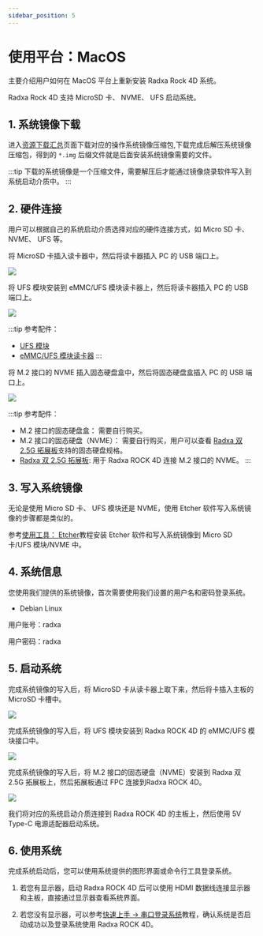 ```yaml
---
sidebar_position: 5
---
```


# 使用平台：MacOS

主要介绍用户如何在 MacOS 平台上重新安装 Radxa Rock 4D 系统。

Radxa Rock 4D 支持 MicroSD 卡、 NVME、 UFS 启动系统。

## 1. 系统镜像下载

进入[资源下载汇总](../../download)页面下载对应的操作系统镜像压缩包,下载完成后解压系统镜像压缩包，得到的 `*.img` 后缀文件就是后面安装系统镜像需要的文件。

:::tip
下载的系统镜像是一个压缩文件，需要解压后才能通过镜像烧录软件写入到系统启动介质中。
:::

## 2. 硬件连接

用户可以根据自己的系统启动介质选择对应的硬件连接方式，如 Micro SD 卡、 NVME、 UFS 等。

<Tabs queryString="write-system">

<TabItem value="MicroSD 卡">

将 MicroSD 卡插入读卡器中，然后将读卡器插入 PC 的 USB 端口上。

<div style={{textAlign: 'center'}}>
  <img src="/img/rock4/4d/sd-insert.webp" style={{width: '100%', maxWidth: '1200px'}} />
</div>

</TabItem>

<TabItem value="UFS">

将 UFS 模块安装到 eMMC/UFS 模块读卡器上，然后将读卡器插入 PC 的 USB 端口上。

<div style={{textAlign: 'center'}}>
  <img src="/img/rock4/4d/write-ufs.webp" style={{width: '100%', maxWidth: '1200px'}} />
</div>

:::tip
参考配件：

- [UFS 模块](https://radxa.com/products/accessories/ufs-module)
- [eMMC/UFS 模块读卡器](https://radxa.com/products/accessories/emmc-ufs-module-reader)
  :::

</TabItem>

<TabItem value="NVME">

将 M.2 接口的 NVME 插入固态硬盘盒中，然后将固态硬盘盒插入 PC 的 USB 端口上。

<div style={{textAlign: 'center'}}>
  <img src="/img/rock4/4d/write-nvme.webp" style={{width: '100%', maxWidth: '1200px'}} />
</div>

:::tip
参考配件：

- M.2 接口的固态硬盘盒： 需要自行购买。
- M.2 接口的固态硬盘（NVME）： 需要自行购买，用户可以查看 [Radxa 双 2.5G 拓展板](https://radxa.com/products/accessories/dual-2-5g-router-hat)支持的固态硬盘规格。
- [Radxa 双 2.5G 拓展板](https://radxa.com/products/accessories/dual-2-5g-router-hat): 用于 Radxa ROCK 4D 连接 M.2 接口的 NVME。
  :::

</TabItem>

</Tabs>

## 3. 写入系统镜像

无论是使用 Micro SD 卡、 UFS 模块还是 NVME，使用 Etcher 软件写入系统镜像的步骤都是类似的。

参考[使用工具： Etcher](./tool_etcher)教程安装 Etcher 软件和写入系统镜像到 Micro SD 卡/UFS 模块/NVME 中。

## 4. 系统信息

您使用我们提供的系统镜像，首次需要使用我们设置的用户名和密码登录系统。

- Debian Linux

用户账号：radxa

用户密码：radxa

## 5. 启动系统

<Tabs queryString="install-storage">

<TabItem value="MicroSD 卡">

完成系统镜像的写入后，将 MicroSD 卡从读卡器上取下来，然后将卡插入主板的 MicroSD 卡槽中。

<div style={{textAlign: 'center'}}>
  <img src="/img/rock4/4d/boot-sd.webp" style={{width: '100%', maxWidth: '1200px'}} />
</div>

</TabItem>

<TabItem value="UFS">

完成系统镜像的写入后，将 UFS 模块安装到 Radxa ROCK 4D 的 eMMC/UFS 模块接口中。

<div style={{textAlign: 'center'}}>
  <img src="/img/rock4/4d/boot-ufs.webp" style={{width: '100%', maxWidth: '1200px'}} />
</div>

</TabItem>

<TabItem value="NVME">

完成系统镜像的写入后，将 M.2 接口的固态硬盘（NVME）安装到 Radxa 双 2.5G 拓展板上，然后拓展板通过 FPC 连接到Radxa ROCK 4D。

<div style={{textAlign: 'center'}}>
  <img src="/img/rock4/4d/boot-nvme.webp" style={{width: '60%', maxWidth: '1200px'}} />
</div>

</TabItem>

</Tabs>

我们将对应的系统启动介质连接到 Radxa ROCK 4D 的主板上，然后使用 5V Type-C 电源适配器启动系统。

## 6. 使用系统

完成系统启动后，您可以使用系统提供的图形界面或命令行工具登录系统。

1. 若您有显示器，启动 Radxa ROCK 4D 后可以使用 HDMI 数据线连接显示器和主板，直接通过显示器查看系统界面。

2. 若您没有显示器，可以参考[快速上手 → 串口登录系统](../quickly_start#6-串口登录系统)教程，确认系统是否启动成功以及登录系统使用 Radxa ROCK 4D。
